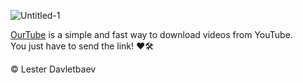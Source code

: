 ![Untitled-1](https://github.com/lesterleexxx/ourtube/assets/70449559/f3507635-7e9d-47d3-a3aa-d1b31c353a3c)

<a href="https://t.me/theourtubebot">OurTube</a> is a simple and fast way to download videos from YouTube.<br/>
You just have to send the link! ❤🛠

© Lester Davletbaev
